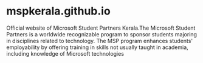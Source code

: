 # mspkerala.github.io
Official website of Microsoft Student Partners Kerala.The Microsoft Student Partners is a worldwide recognizable program to sponsor students majoring in disciplines related to technology. The MSP program enhances students' employability by offering training in skills not usually taught in academia, including knowledge of Microsoft technologies
